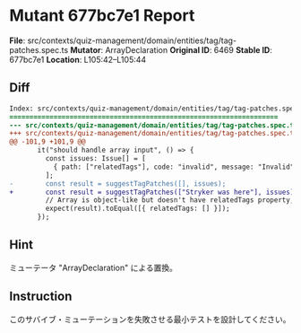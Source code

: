 # Mutant 677bc7e1 Report

**File**: src/contexts/quiz-management/domain/entities/tag/tag-patches.spec.ts
**Mutator**: ArrayDeclaration
**Original ID**: 6469
**Stable ID**: 677bc7e1
**Location**: L105:42–L105:44

## Diff

```diff
Index: src/contexts/quiz-management/domain/entities/tag/tag-patches.spec.ts
===================================================================
--- src/contexts/quiz-management/domain/entities/tag/tag-patches.spec.ts	original
+++ src/contexts/quiz-management/domain/entities/tag/tag-patches.spec.ts	mutated #6469
@@ -101,9 +101,9 @@
       it("should handle array input", () => {
         const issues: Issue[] = [
           { path: ["relatedTags"], code: "invalid", message: "Invalid" },
         ];
-        const result = suggestTagPatches([], issues);
+        const result = suggestTagPatches(["Stryker was here"], issues);
         // Array is object-like but doesn't have relatedTags property, so it gets undefined and patches are suggested
         expect(result).toEqual([{ relatedTags: [] }]);
       });
```

## Hint

ミューテータ "ArrayDeclaration" による置換。

## Instruction

このサバイブ・ミューテーションを失敗させる最小テストを設計してください。
